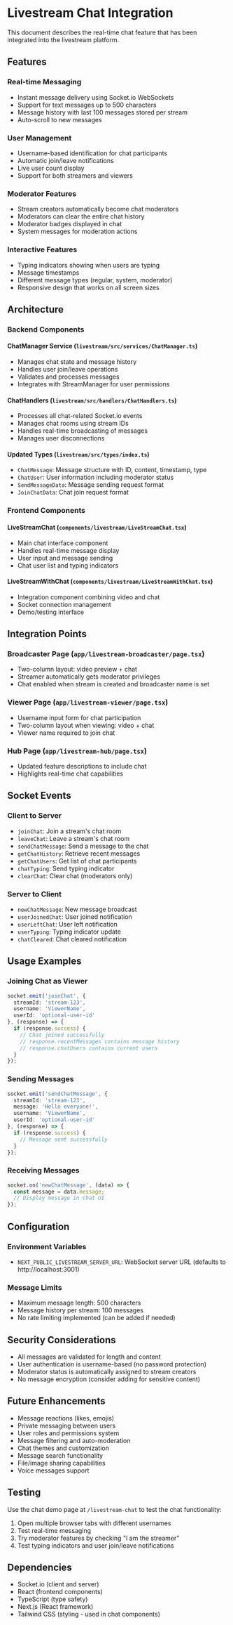 # Livestream Chat Integration

This document describes the real-time chat feature that has been integrated into the livestream platform.

## Features

### Real-time Messaging
- Instant message delivery using Socket.io WebSockets
- Support for text messages up to 500 characters
- Message history with last 100 messages stored per stream
- Auto-scroll to new messages

### User Management
- Username-based identification for chat participants
- Automatic join/leave notifications
- Live user count display
- Support for both streamers and viewers

### Moderator Features
- Stream creators automatically become chat moderators
- Moderators can clear the entire chat history
- Moderator badges displayed in chat
- System messages for moderation actions

### Interactive Features
- Typing indicators showing when users are typing
- Message timestamps
- Different message types (regular, system, moderator)
- Responsive design that works on all screen sizes

## Architecture

### Backend Components

#### ChatManager Service (`livestream/src/services/ChatManager.ts`)
- Manages chat state and message history
- Handles user join/leave operations
- Validates and processes messages
- Integrates with StreamManager for user permissions

#### ChatHandlers (`livestream/src/handlers/ChatHandlers.ts`)
- Processes all chat-related Socket.io events
- Manages chat rooms using stream IDs
- Handles real-time broadcasting of messages
- Manages user disconnections

#### Updated Types (`livestream/src/types/index.ts`)
- `ChatMessage`: Message structure with ID, content, timestamp, type
- `ChatUser`: User information including moderator status
- `SendMessageData`: Message sending request format
- `JoinChatData`: Chat join request format

### Frontend Components

#### LiveStreamChat (`components/livestream/LiveStreamChat.tsx`)
- Main chat interface component
- Handles real-time message display
- User input and message sending
- Chat user list and typing indicators

#### LiveStreamWithChat (`components/livestream/LiveStreamWithChat.tsx`)
- Integration component combining video and chat
- Socket connection management
- Demo/testing interface

## Integration Points

### Broadcaster Page (`app/livestream-broadcaster/page.tsx`)
- Two-column layout: video preview + chat
- Streamer automatically gets moderator privileges
- Chat enabled when stream is created and broadcaster name is set

### Viewer Page (`app/livestream-viewer/page.tsx`)
- Username input form for chat participation
- Two-column layout when viewing: video + chat
- Viewer name required to join chat

### Hub Page (`app/livestream-hub/page.tsx`)
- Updated feature descriptions to include chat
- Highlights real-time chat capabilities

## Socket Events

### Client to Server
- `joinChat`: Join a stream's chat room
- `leaveChat`: Leave a stream's chat room
- `sendChatMessage`: Send a message to the chat
- `getChatHistory`: Retrieve recent messages
- `getChatUsers`: Get list of chat participants
- `chatTyping`: Send typing indicator
- `clearChat`: Clear chat (moderators only)

### Server to Client
- `newChatMessage`: New message broadcast
- `userJoinedChat`: User joined notification
- `userLeftChat`: User left notification
- `userTyping`: Typing indicator update
- `chatCleared`: Chat cleared notification

## Usage Examples

### Joining Chat as Viewer
```typescript
socket.emit('joinChat', {
  streamId: 'stream-123',
  username: 'ViewerName',
  userId: 'optional-user-id'
}, (response) => {
  if (response.success) {
    // Chat joined successfully
    // response.recentMessages contains message history
    // response.chatUsers contains current users
  }
});
```

### Sending Messages
```typescript
socket.emit('sendChatMessage', {
  streamId: 'stream-123',
  message: 'Hello everyone!',
  username: 'ViewerName',
  userId: 'optional-user-id'
}, (response) => {
  if (response.success) {
    // Message sent successfully
  }
});
```

### Receiving Messages
```typescript
socket.on('newChatMessage', (data) => {
  const message = data.message;
  // Display message in chat UI
});
```

## Configuration

### Environment Variables
- `NEXT_PUBLIC_LIVESTREAM_SERVER_URL`: WebSocket server URL (defaults to http://localhost:3001)

### Message Limits
- Maximum message length: 500 characters
- Message history per stream: 100 messages
- No rate limiting implemented (can be added if needed)

## Security Considerations

- All messages are validated for length and content
- User authentication is username-based (no password protection)
- Moderator status is automatically assigned to stream creators
- No message encryption (consider adding for sensitive content)

## Future Enhancements

- Message reactions (likes, emojis)
- Private messaging between users
- User roles and permissions system
- Message filtering and auto-moderation
- Chat themes and customization
- Message search functionality
- File/image sharing capabilities
- Voice messages support

## Testing

Use the chat demo page at `/livestream-chat` to test the chat functionality:
1. Open multiple browser tabs with different usernames
2. Test real-time messaging
3. Try moderator features by checking "I am the streamer"
4. Test typing indicators and user join/leave notifications

## Dependencies

- Socket.io (client and server)
- React (frontend components)
- TypeScript (type safety)
- Next.js (React framework)
- Tailwind CSS (styling - used in chat components)
